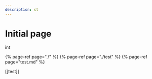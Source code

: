 ```yaml
---
description: st
---
```


# Initial page

int

{% page-ref page="./" %}
{% page-ref page="./test" %}
{% page-ref page="test.md" %}

[[test]]

